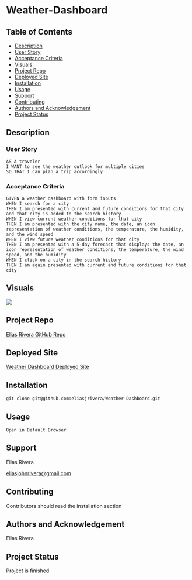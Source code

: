 # Weather-Dashboard

## Table of Contents
- [Description](#description)
- [User Story](#user-story)
- [Acceptance Criteria](#acceptance-criteria)
- [Visuals](#visuals)
- [Project Repo](#project-repo)
- [Deployed Site](#deployed-site)
- [Installation](#installation)
- [Usage](#usage)
- [Support](#support)
- [Contributing](#contributing)
- [Authors and Acknowledgement](#authors-and-acknowledgement)
- [Project Status](#project-status)

## Description
  
### User Story
  
```
AS A traveler
I WANT to see the weather outlook for multiple cities
SO THAT I can plan a trip accordingly
```

### Acceptance Criteria

```
GIVEN a weather dashboard with form inputs
WHEN I search for a city
THEN I am presented with current and future conditions for that city and that city is added to the search history
WHEN I view current weather conditions for that city
THEN I am presented with the city name, the date, an icon representation of weather conditions, the temperature, the humidity, and the wind speed
WHEN I view future weather conditions for that city
THEN I am presented with a 5-day forecast that displays the date, an icon representation of weather conditions, the temperature, the wind speed, and the humidity
WHEN I click on a city in the search history
THEN I am again presented with current and future conditions for that city
```

## Visuals
![](./gif/app.gif)

## Project Repo
[Elias Rivera GitHub Repo](https://github.com/eliasjrivera/Weather-Dashboard)

## Deployed Site
[Weather Dashboard Deployed Site](https://eliasjrivera.github.io/Weather-Dashboard/)

## Installation
`git clone git@github.com:eliasjrivera/Weather-Dashboard.git`

## Usage
`Open in Default Browser`

## Support
Elias Rivera

eliasjohnrivera@gmail.com

## Contributing
Contributors should read the installation section

## Authors and Acknowledgement
Elias Rivera

## Project Status
Project is finished
